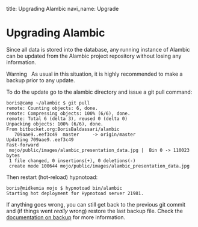 title: Upgrading Alambic
navi_name: Upgrade


# Upgrading Alambic

Since all data is stored into the database, any running instance of Alambic can be updated from the Alambic project repository without losing any information.

<span class="label label-warning">Warning</span> &nbsp; As usual in this situation, it is highly recommended to make a backup prior to any update.

To do the update go to the alambic directory and issue a git pull command:

    boris@camp ~/alambic $ git pull
    remote: Counting objects: 6, done.
    remote: Compressing objects: 100% (6/6), done.
    remote: Total 6 (delta 3), reused 0 (delta 0)
    Unpacking objects: 100% (6/6), done.
    From bitbucket.org:BorisBaldassari/alambic
       709aae9..eef3c49  master     -> origin/master
    Updating 709aae9..eef3c49
    Fast-forward
     mojo/public/images/alambic_presentation_data.jpg |  Bin 0 -> 110023 bytes
     1 file changed, 0 insertions(+), 0 deletions(-)
     create mode 100644 mojo/public/images/alambic_presentation_data.jpg

Then restart (hot-reload) hypnotoad:

    boris@midkemia mojo $ hypnotoad bin/alambic
    Starting hot deployment for Hypnotoad server 21981.

If anything goes wrong, you can still get back to the previous git commit and (if things went *really* wrong) restore the last backup file. Check the [documentation on backup](Backups) for more information.
